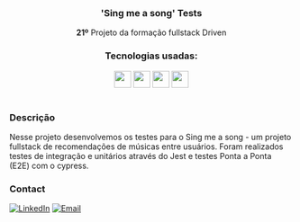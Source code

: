 <!-- This is a Template Repository, use as needed! -->

<!-- Project Summary -->

<br />
<div align="center">

<h3 align="center">'Sing me a song' Tests</h3>
  <p align="center">
    <strong>21º</strong> Projeto da formação fullstack Driven
  </p>
</div>

<div align="center">
  <h3>Tecnologias usadas: </h3>
  
  <img src="https://img.shields.io/badge/TypeScript-007ACC?style=for-the-badge&logo=typescript&logoColor=white" height="30px"/>
  <img src="https://img.shields.io/badge/Prisma-007ACC?style=for-the-badge&logo=Prisma&logoColor=white" height="30px"/> 
  <img src="https://img.shields.io/badge/Jest-007ACC?style=for-the-badge&logo=Jest&logoColor=white" height="30px"/>
  <img src="https://img.shields.io/badge/Cypress-007ACC?style=for-the-badge&logo=Cypress&logoColor=white" height="30px"/>
</div>

</br>

### Descrição

Nesse projeto desenvolvemos os testes para o Sing me a song - um projeto fullstack de recomendações de músicas entre usuários.
Foram realizados testes de integração e unitários através do Jest e testes Ponta a Ponta (E2E) com o cypress.


<!-- CONTACT -->

### Contact

<a>[![LinkedIn][linkedin-shield]][linkedin-url]</a>
<a>[![Email][slack-shield]][slack-url]</a>

<!-- MARKDOWN LINKS & IMAGES -->

[linkedin-shield]: https://img.shields.io/badge/-LinkedIn-black.svg?style=for-the-badge&logo=linkedin&colorB=blue
[linkedin-url]: [https://www.linkedin.com/in/victorlimah/](https://www.linkedin.com/in/victorlimah/)
[slack-shield]: https://img.shields.io/badge/Email-DB4A39?style=for-the-badge&logo=gmail&logoColor=white
[slack-url]: mailto:victor.lima@dcx.ufpb.br
